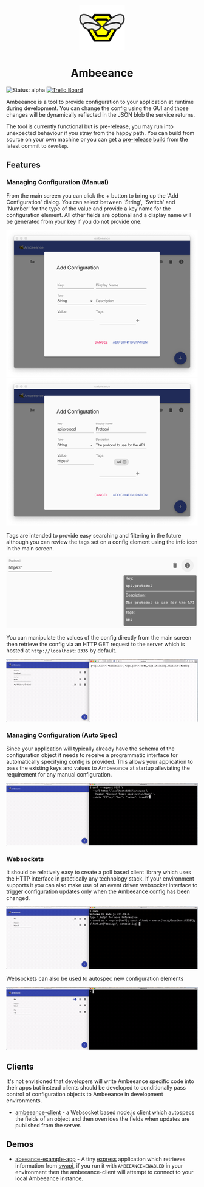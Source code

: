 <div align="center">
    <img src="./graphics/logo_optimised.svg" height="120px" alt="Ambeeance Logo">
    <h1>Ambeeance</h1>
</div>

![Status: alpha](https://img.shields.io/badge/status-alpha-blue)
[![Trello Board](https://img.shields.io/badge/Trello%20Board-Ambeeance-blue?logo=trello&logoColor=blue)](https://trello.com/b/Y5Ja5qxc/%F0%9F%90%9D-ambeeance)

Ambeeance is a tool to provide configuration to your application at runtime
during development.
You can change the config using the GUI and those changes will be dynamically reflected in the JSON blob the service
returns.

The tool is currently functional but is pre-release, you may run into unexpected behaviour if you stray from the happy
path. You can build from source on your own machine or you can get a [pre-release build](https://github.com/Ambeeance/ambeeance/actions/workflows/prerelease.yml) from the latest commit to `develop`.

## Features

### Managing Configuration (Manual)
From the main screen you can click the + button to bring up the 'Add Configuration' dialog. You can select between 'String', 'Switch' and 'Number' for the type of the value and provide a key name for the configuration element. All other fields are optional and a display name will be generated from your key if you do not provide one.

![](clips/manualdef.png "Add Configuration form")
![](clips/manualdef_filled.png "Add Configuration form filled in with values")

Tags are intended to provide easy searching and filtering in the future although you can review the tags set on a config element using the info icon in the main screen.

![](clips/info_panel.png "Info panel showing key, description and tags of a configuration")

You can manipulate the values of the config directly from the main screen then retrieve the config via an HTTP GET request to the server which is hosted at `http://localhost:8335` by default.

![](clips/http.gif "Demo of changing ambeeance config items and seeing change in the browser")

### Managing Configuration (Auto Spec)
Since your application will typically already have the schema of the configuration object it needs to receive a programmatic interface for automatically specifying config is provided. This allows your application to pass the existing keys and values to Ambeeance at startup alleviating the requirement for any manual configuration.

![](clips/http_autospec.gif "Demo of auto specification of config items")

### Websockets
It should be relatively easy to create a poll based client library which uses the HTTP interface in practically any technology stack. If your environment supports it you can also make use of an event driven websocket interface to trigger configuration updates only when the Ambeeance config has been changed.

![](clips/websocket_read.gif "Demo of reading config updates from a websocket")

Websockets can also be used to autospec new configuration elements

![](clips/websocket_autospec.gif "Demo of creating configuration with a websocket")


## Clients
It's not envisioned that developers will write Ambeeance specific code into their apps but instead clients should be developed to conditionally pass control of configuration objects to Ambeeance in development environments.
* [ambeeance-client](https://github.com/ambeeance/client) - a Websocket based node.js client which autospecs the fields of an object and then overrides the fields when updates are published from the server.

## Demos
* [abeeance-example-app](https://github.com/ambeeance/example-app) - A tiny [express](https://github.com/expressjs/express) application which retrieves information from [swapi](https://swapi.dev), if you run it with `AMBEEANCE=ENABLED` in your environment then the ambeeance-client will attempt to connect to your local Ambeeance instance.
